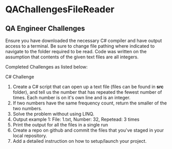 # QAChallengesFileReader
## **QA Engineer Challenges**  ### 

Ensure you have downloaded the necessary C# compiler and have output access to a terminal.
Be sure to change file pathing where indicated to navigate to the folder required to be read.
Code was written on the assumption that contents of the given text files are all integers.



Completed Challenges as listed below: 

C# Challenge  

1. Create a C# script that can open up a text file (files can be found in **src** folder), and tell us the number that has repeated the fewest number of times. Each number is on it's own line and is an integer. 
2. If two numbers have the same frequency count, return the smaller of the two numbers. 
3. Solve the problem without using LINQ.
4. Output example 1: File: 1.txt, Number: 32, Repetead: 3 times 
5. Print the output for all the files in a single run
6. Create a repo on github and commit the files that you've staged in your local repository.
7. Add a detailed instruction on how to setup/launch your project.
